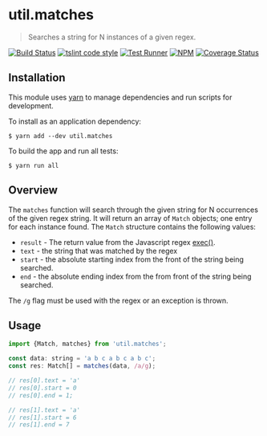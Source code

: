 # util.matches

> Searches a string for N instances of a given regex.

[![Build Status](https://travis-ci.org/jmquigley/util.matches.svg?branch=master)](https://travis-ci.org/jmquigley/util.matches)
[![tslint code style](https://img.shields.io/badge/code_style-TSlint-5ed9c7.svg)](https://palantir.github.io/tslint/)
[![Test Runner](https://img.shields.io/badge/testing-ava-blue.svg)](https://github.com/avajs/ava)
[![NPM](https://img.shields.io/npm/v/util.matches.svg)](https://www.npmjs.com/package/util.matches)
[![Coverage Status](https://coveralls.io/repos/github/jmquigley/util.matches/badge.svg?branch=master)](https://coveralls.io/github/jmquigley/util.matches?branch=master)


## Installation

This module uses [yarn](https://yarnpkg.com/en/) to manage dependencies and run scripts for development.

To install as an application dependency:
```
$ yarn add --dev util.matches
```

To build the app and run all tests:
```
$ yarn run all
```

## Overview

The `matches` function will search through the given string for N occurrences of the given regex string.  It will return an array of `Match` objects; one entry for each instance found.  The `Match` structure contains the following values:

- `result` - The return value from the Javascript regex [exec()](https://developer.mozilla.org/en-US/docs/Web/JavaScript/Reference/Global_Objects/RegExp/exec).
- `text` - the string that was matched by the regex
- `start` - the absolute starting index from the front of the string being searched.
- `end` - the absolute ending index from the from front of the string being searched.

The `/g` flag must be used with the regex or an exception is thrown.

## Usage

```javascript
import {Match, matches} from 'util.matches';

const data: string = 'a b c a b c a b c';
const res: Match[] = matches(data, /a/g);

// res[0].text = 'a'
// res[0].start = 0
// res[0].end = 1;

// res[1].text = 'a'
// res[1].start = 6
// res[1].end = 7
```
